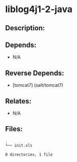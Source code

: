 # liblog4j1-2-java

## Description:



## Depends:

  -  N/A

## Reverse Depends:

  -  [tomcat7] (salt/tomcat7)

## Relates:

  -  N/A

## Files:

```bash
.
└── init.sls

0 directories, 1 file
```
